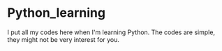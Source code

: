 # Python_learning
I put all my codes here when I'm learning Python. The codes are simple, they might not be very interest for you.
